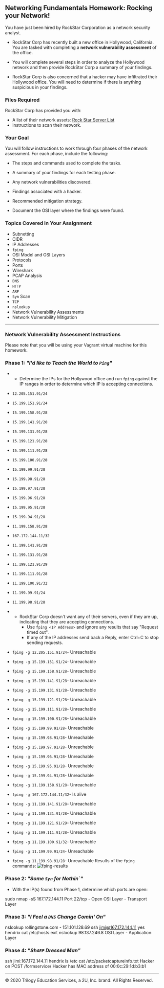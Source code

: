 ## Networking Fundamentals Homework: Rocking your Network!

You have just been hired by RockStar Corporation as a network security analyst.

- RockStar Corp has recently built a new office in Hollywood, California. You are tasked with completing a **network vulnerability assessment** of the office.

- You will complete several steps in order to analyze the Hollywood network and then provide RockStar Corp a summary of your findings.

- RockStar Corp is also concerned that a hacker may have infiltrated their Hollywood office. You will need to determine if there is anything suspicious in your findings.

### Files Required

RockStar Corp has provided you with:

- A list of their network assets: [Rock Star Server List](resources/Rockstarserverlist.xlsx)
- Instructions to scan their network.

### Your Goal

You will follow instructions to work through four phases of the network assessment. For each phase, include the following:

- The steps and commands used to complete the tasks.

- A summary of your findings for each testing phase.

- Any network vulnerabilities discovered.

- Findings associated with a hacker.

- Recommended mitigation strategy.

- Document the OSI layer where the findings were found.


### Topics Covered in Your Assignment

- Subnetting
- CIDR
- IP Addresses
- `fping`
- OSI Model and OSI Layers
- Protocols
- Ports
- Wireshark
- PCAP Analysis
- `DNS`
- `HTTP`
- `ARP`
- `Syn` Scan
- `TCP`
- `nslookup`
- Network Vulnerability Assessments
- Network Vulnerability Mitigation

---

### Network Vulnerability Assessment Instructions

Please note that you will be using your Vagrant virtual machine for this homework.

### **Phase 1**: _"I'd like to Teach the World to `Ping`"_

* - Determine the IPs for the Hollywood office and run `fping` against the IP ranges in order to determine which IP is accepting connections.
* `12.205.151.91/24`
* `15.199.151.91/24`
* `15.199.158.91/28`
* `15.199.141.91/28`
* `15.199.131.91/28`
* `15.199.121.91/28`
* `15.199.111.91/28`
* `15.199.100.91/28`
* `15.199.99.91/28`
* `15.199.98.91/28`
* `15.199.97.91/28`
* `15.199.96.91/28`
* `15.199.95.91/28`
* `15.199.94.91/28`
* `11.199.158.91/28`
* `167.172.144.11/32`
* `11.199.141.91/28`
* `11.199.131.91/28`
* `11.199.121.91/29`
* `11.199.111.91/28`
* `11.199.100.91/32`
* `11.199.99.91/24`
* `11.199.98.91/28`

 * - RockStar Corp doesn't want any of their servers, even if they are up, indicating that they are accepting connections.
     - Use `fping <IP Address>` and ignore any results that say "Request timed out".
     - If any of the IP addresses send back a Reply, enter Ctrl+C to stop sending requests.

* `fping -g 12.205.151.91/24`- Unreachable
* `fping -g 15.199.151.91/24`- Unreachable
* `fping -g 15.199.158.91/28`- Unreachable
* `fping -g 15.199.141.91/28`- Unreachable
* `fping -g 15.199.131.91/28`- Unreachable
* `fping -g 15.199.121.91/28`- Unreachable
* `fping -g 15.199.111.91/28`- Unreachable
* `fping -g 15.199.100.91/28`- Unreachable
* `fping -g 15.199.99.91/28`- Unreachable
* `fping -g 15.199.98.91/28`- Unreachable
* `fping -g 15.199.97.91/28`- Unreachable
* `fping -g 15.199.96.91/28`- Unreachable
* `fping -g 15.199.95.91/28`- Unreachable
* `fping -g 15.199.94.91/28`- Unreachable
* `fping -g 11.199.158.91/28`- Unreachable
* `fping -g 167.172.144.11/32`- Is alive
* `fping -g 11.199.141.91/28`- Unreachable
* `fping -g 11.199.131.91/28`- Unreachable
* `fping -g 11.199.121.91/29`- Unreachable
* `fping -g 11.199.111.91/28`- Unreachable
* `fping -g 11.199.100.91/32`- Unreachable
* `fping -g 11.199.99.91/24`- Unreachable
* `fping -g 11.199.98.91/28`- Unreachable
Results of the `fping` commands:
![fping-results](./fping-results.png)
### **Phase 2**:  _"Some `Syn` for Nothin`"_

* With the IP(s) found from Phase 1, determine which ports are open:

sudo nmap -sS 167.172.144.11
Port 22/tcp - Open
OSI Layer - Transport Layer

### Phase 3: _"I Feel a `DNS` Change Comin' On"_


nslookup rollingstone.com - 151.101.128.69
ssh jimi@167.172.144.11 yes hendrix
cat /etc/hosts
exit
nslookup 98.137.246.8
OSI Layer - Application Layer


 ### Phase 4:  _"Sh`ARP` Dressed Man"_

ssh jimi:167.172.144.11 hendrix
ls /etc
cat /etc/packetcaptureinfo.txt
Hacker on POST /formservice/
Hacker has MAC address of 00:0c:29:1d:b3:b1


---

© 2020 Trilogy Education Services, a 2U, Inc. brand. All Rights Reserved.

